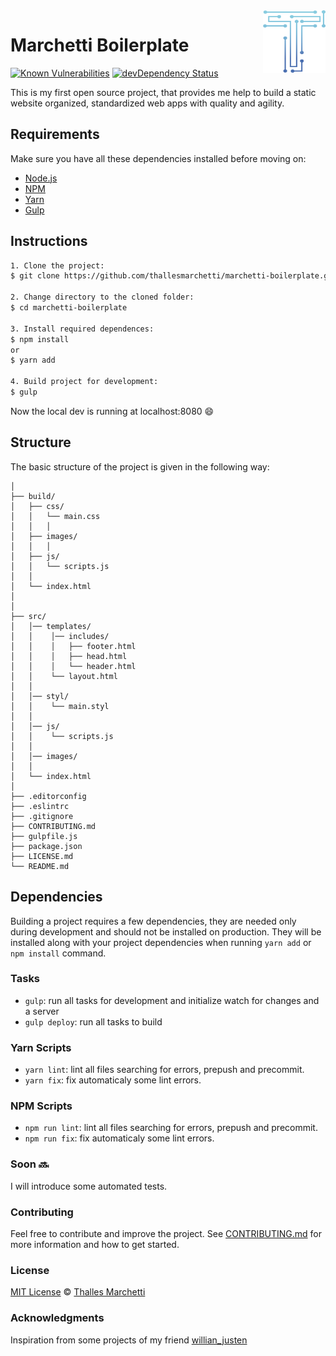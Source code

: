<img src="src/images/logo.png" align="right" width="100px" height="100px" />

# Marchetti Boilerplate

[![Known Vulnerabilities](https://snyk.io/test/github/thallesmarchetti/marchetti-boilerplate/badge.svg)](https://snyk.io/test/github/thallesmarchetti/marchetti-boilerplate)
[![devDependency Status](https://david-dm.org/thallesmarchetti/marchetti-boilerplate/dev-status.svg)](https://david-dm.org/thallesmarchetti/marchetti-boilerplate#info=devDependencies)

This is my first open source project, that provides me help to build a static website organized, standardized web apps with quality and agility.

## Requirements

Make sure you have all these dependencies installed before moving on:

- [Node.js](https://nodejs.org/en/)
- [NPM](https://www.npmjs.com/)
- [Yarn](https://yarnpkg.com/en/)
- [Gulp](https://gulpjs.com/)

## Instructions

```bash
1. Clone the project:
$ git clone https://github.com/thallesmarchetti/marchetti-boilerplate.git

2. Change directory to the cloned folder:
$ cd marchetti-boilerplate

3. Install required dependences:
$ npm install
or
$ yarn add

4. Build project for development:
$ gulp
```

Now the local dev is running at localhost:8080 :smile:

## Structure

The basic structure of the project is given in the following way:

```
│
├── build/
│   ├── css/
│   │   └── main.css
│   │   │
│   ├── images/
│   │   │
│   ├── js/
│   │   └── scripts.js
│   │
│   └── index.html
│
│
├── src/
│   │── templates/
│   │    │── includes/
│   │    │   ├── footer.html
│   │    │   ├── head.html
│   │    │   └── header.html
│   │    └── layout.html
│   │
│   │── styl/
│   │    └── main.styl
│   │
│   │── js/
│   │    └── scripts.js
│   │
│   │── images/
│   │
│   └── index.html
│
├── .editorconfig
├── .eslintrc
├── .gitignore
├── CONTRIBUTING.md
├── gulpfile.js
├── package.json
├── LICENSE.md
└── README.md
```

## Dependencies

Building a project requires a few dependencies, they are needed only during development and should not be installed on production. They will be installed along with your project dependencies when running  `yarn add` or `npm install`  command.

### Tasks

- `gulp`: run all tasks for development and initialize watch for changes and a server
- `gulp deploy`: run all tasks to build

### Yarn Scripts

- `yarn lint`: lint all files searching for errors, prepush and precommit.
- `yarn fix`: fix automaticaly some lint errors.

### NPM Scripts

- `npm run lint`: lint all files searching for errors, prepush and precommit.
- `npm run fix`: fix automaticaly some lint errors.

### Soon :soon:

I will introduce some automated tests.

### Contributing

Feel free to contribute and improve the project. See [CONTRIBUTING.md](CONTRIBUTING.md) for more information and how to get started.

### License

[MIT License](LICENSE.md) © [Thalles Marchetti](https://github.com/thallesmarchetti)

### Acknowledgments

Inspiration from some projects of my friend [willian_justen](https://github.com/willianjusten)
